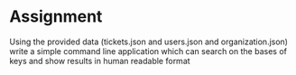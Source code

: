 # Assignment
Using the provided data (tickets.json and users.json and organization.json) write a
simple command line application which can search on the bases of keys and show results in human readable format

